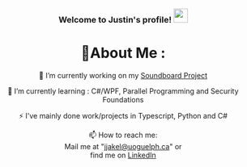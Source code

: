 <h3 align="center">
  Welcome to Justin's profile!
  <img src="https://media.giphy.com/media/hvRJCLFzcasrR4ia7z/giphy.gif" width="28">
</h3>

<div align="center">
  
# 💫About Me :
🔭 I’m currently working on my [Soundboard Project](https://github.com/Justin-Ja/Soundboard)
  
🌱 I’m currently learning : C#/WPF, Parallel Programming and Security Foundations

  ⚡ I've mainly done work/projects in Typescript, Python and C# 

  📫 How to reach me:  
  Mail me at "jjakel@uoguelph.ca" or <br>
  find me on [LinkedIn](https://www.linkedin.com/in/justin-jakel/)

</div>
